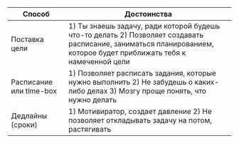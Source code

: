 | Способ                  | Достоинства                                                                                                                                                         |
| ----------------------- | ------------------------------------------------------------------------------------------------------------------------------------------------------------------- |
| Поставка цели           | 1) Ты знаешь задачу, ради которой будешь что-то делать 2) Позволяет создавать расписание, заниматься планированием, которое будет приближать тебя к намеченной цели |
| Расписание или time-box | 1) Позволяет расписать задания, которые нужно выполнить 2) Не забудешь о каких-либо делах 3) Мозгу проще понять, что нужно делать                                   |
| Дедлайны (сроки)        | 1) Мотивиратор, создает давление 2) Не позволяет откладывать задачу на потом, растягивать                                                                           |